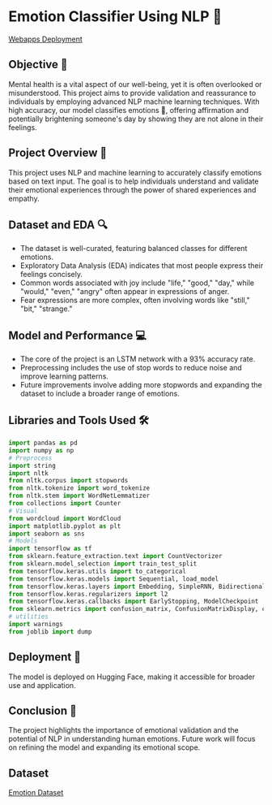 # Emotion Classifier Using NLP 🧠

[Webapps Deployment](https://huggingface.co/spaces/achmaddhani/Emotion_Classification)

## Objective 🎯

Mental health is a vital aspect of our well-being, yet it is often overlooked or misunderstood. This project aims to provide validation and reassurance to individuals by employing advanced NLP machine learning techniques. With high accuracy, our model classifies emotions 🌈, offering affirmation and potentially brightening someone's day by showing they are not alone in their feelings.

## Project Overview 📖

This project uses NLP and machine learning to accurately classify emotions based on text input. The goal is to help individuals understand and validate their emotional experiences through the power of shared experiences and empathy.

## Dataset and EDA 🔍

- The dataset is well-curated, featuring balanced classes for different emotions.
- Exploratory Data Analysis (EDA) indicates that most people express their feelings concisely.
- Common words associated with joy include "life," "good," "day," while "would," "even," "angry" often appear in expressions of anger.
- Fear expressions are more complex, often involving words like "still," "bit," "strange."

## Model and Performance 💻

- The core of the project is an LSTM network with a 93% accuracy rate.
- Preprocessing includes the use of stop words to reduce noise and improve learning patterns.
- Future improvements involve adding more stopwords and expanding the dataset to include a broader range of emotions.

## Libraries and Tools Used 🛠️

```python
import pandas as pd
import numpy as np
# Preprocess
import string
import nltk
from nltk.corpus import stopwords
from nltk.tokenize import word_tokenize
from nltk.stem import WordNetLemmatizer
from collections import Counter
# Visual
from wordcloud import WordCloud
import matplotlib.pyplot as plt
import seaborn as sns
# Models
import tensorflow as tf
from sklearn.feature_extraction.text import CountVectorizer
from sklearn.model_selection import train_test_split
from tensorflow.keras.utils import to_categorical
from tensorflow.keras.models import Sequential, load_model
from tensorflow.keras.layers import Embedding, SimpleRNN, Bidirectional, Dense, Dropout, LSTM, TextVectorization
from tensorflow.keras.regularizers import l2
from tensorflow.keras.callbacks import EarlyStopping, ModelCheckpoint
from sklearn.metrics import confusion_matrix, ConfusionMatrixDisplay, classification_report
# utilities
import warnings
from joblib import dump
```

## Deployment 🚀

The model is deployed on Hugging Face, making it accessible for broader use and application.

## Conclusion 📌

The project highlights the importance of emotional validation and the potential of NLP in understanding human emotions. Future work will focus on refining the model and expanding its emotional scope.

## Dataset

[Emotion Dataset](https://www.kaggle.com/datasets/abdallahwagih/emotion-dataset)